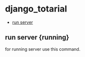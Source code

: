 # django_totarial

- [run server](#running)

## run server {running}

for running server use this command.
